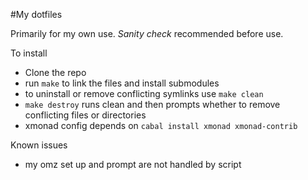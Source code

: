 #My dotfiles

Primarily for my own use.  *Sanity check* recommended before use.

To install
* Clone the repo
* run `make` to link the files and install submodules
* to uninstall or remove conflicting symlinks use `make clean` 
* `make destroy` runs clean and then prompts whether to remove conflicting files or directories
* xmonad config depends on `cabal install xmonad xmonad-contrib`

Known issues
* my omz set up and prompt are not handled by script
